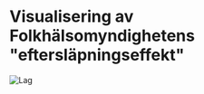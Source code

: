 # Visualisering av Folkhälsomyndighetens "eftersläpningseffekt"

![Lag](https://github.com/joelonsql/coronalyzer/Folkhalsomyndigheten_Covid19/blob/master/2020-04-07.png?raw=true "Lag")